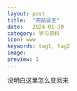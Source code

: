 ```yaml
---
layout: post
title:  "网站诞生"
date:   2024-01-30 
category: 学习资料
icon: www
keywords: tag1, tag2
image: 
preview: 1
---
```


没明白这里怎么变回来